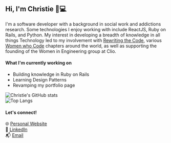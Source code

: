 ## Hi, I'm Christie 👋💻
I'm a software developer with a background in social work and addictions research. Some technologies I enjoy working with include ReactJS, Ruby on Rails, and Python.  My interest in developing a breadth of knowledge in all things Technology led to my involvement with [Rewriting the Code](https://rewritingthecode.org/?gclid=Cj0KCQiAnNacBhDvARIsABnDa6-Eg-kKyuaH33yxlkwGBb1AHppON_HBnw5bZ1rP_7_XaS8g1Yppky4aAhEKEALw_wcB), various [Women who Code](https://www.womenwhocode.com/) chapters around the world, as well as supporting the founding of the Women in Engineering group at Clio.


#### What I'm currently working on
- Building knowledge in Ruby on Rails
- Learning Design Patterns
- Revamping my portfolio page

![Christie's GitHub stats](https://github-readme-stats.vercel.app/api?username=christietsang&show_icons=true&theme=cobalt)
<br>
![Top Langs](https://github-readme-stats.vercel.app/api/top-langs/?username=christietsang&langs_count=10&layout=compact&hide=css,ejs,html)


#### Let's connect!
🌐 [Personal Website](https://www.christietsang.ca)
<br>
🔗 [LinkedIn](https://linkedin.com/in/christietsang/)
<br>
📬 [Email](mailto:ctsang195@gmail.com)
